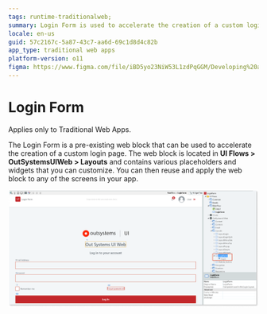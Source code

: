 ```yaml
---
tags: runtime-traditionalweb; 
summary: Login Form is used to accelerate the creation of a custom login page.
locale: en-us
guid: 57c2167c-5a87-43c7-aa6d-69c1d8d4c82b
app_type: traditional web apps
platform-version: o11
figma: https://www.figma.com/file/iBD5yo23NiW53L1zdPqGGM/Developing%20an%20Application?node-id=238:21
---
```


# Login Form

<div class="info" markdown="1">

Applies only to Traditional Web Apps.

</div>

The Login Form is a pre-existing web block that can be used to accelerate the creation of a custom login page. The web block is located in **UI Flows > OutSystemsUIWeb > Layouts** and contains various placeholders and widgets that you can customize. You can then reuse and apply the web block to any of the screens in your app. 

![](<images/loginform-1-ss.png>)
